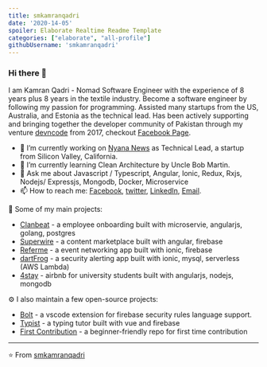 ```yaml
---
title: smkamranqadri
date: '2020-14-05'
spoiler: Elaborate Realtime Readme Template
categories: ["elaborate", "all-profile"]
githubUsername: 'smkamranqadri'
---
```


### Hi there 👋

I am Kamran Qadri - Nomad Software Engineer with the experience of 8 years plus 8 years in the textile industry. Become a software engineer by following my passion for programming. Assisted many startups from the US, Australia, and Estonia as the technical lead. Has been actively supporting and bringing together the developer community of Pakistan through my venture [devncode](https://devncode.tech) from 2017, checkout [Facebook Page](https://facebook.com/devncode17).

- 🔭 I’m currently working on [Nyana News](https://nyana.io) as Technical Lead, a startup from Silicon Valley, California.
- 🌱 I’m currently learning Clean Architecture by Uncle Bob Martin.
- 💬 Ask me about Javascript / Typescript, Angular, Ionic, Redux, Rxjs, Nodejs/ Expressjs, Mongodb, Docker, Microservice
- 📫 How to reach me: [Facebook](https://facebook.com/devkamran), [twitter](https://twitter.com/smkamranqadri), [LinkedIn](https://www.linkedin.com/in/smkamranqadri/), [Email](mailTo:contact@kamranqadri.me).

🚀 Some of my main projects:
- [Clanbeat](https://clanbeat.com) - a employee onboarding built with microservie, angularjs, golang, postgres
- [Superwire](https://feed.superwire.io/feeds) - a content marketplace built with angular, firebase
- [Referme](https://play.google.com/store/apps/details?id=com.algorithmous.referime) - a event networking app built with ionic, firebase
- [dartFrog](http://dartfrog.cloud/) - a security alerting app built with ionic, mysql, serverless (AWS Lambda)
- [4stay](https://www.4stay.com/) - airbnb for university students built with angularjs, nodejs, mongodb

⚙️ I also maintain a few open-source projects:
- [Bolt](https://marketplace.visualstudio.com/items?itemName=smkamranqadri.vscode-bolt-language) - a vscode extension for firebase security rules language support.
- [Typist](https://typistapp.netlify.com/) - a typing tutor built with vue and firebase
- [First Contribution](https://github.com/devncode/first-contributions) - a beginner-friendly repo for first time contribution

---
⭐️ From [smkamranqadri](https://github.com/smkamranqadri)